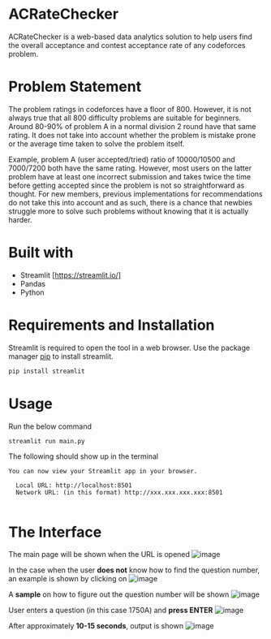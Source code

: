 # ACRateChecker

ACRateChecker is a web-based data analytics solution to help users find the overall acceptance and contest acceptance rate of any codeforces problem.

# Problem Statement

The problem ratings in codeforces have a floor of 800. However, it is not always true that all 800 difficulty problems are suitable for beginners. Around 80-90% of problem A in a normal division 2 round have that same rating. It does not take into account whether the problem is mistake prone or the average time taken to solve the problem itself.

Example, problem A (user accepted/tried) ratio of 10000/10500 and 7000/7200 both have the same rating. However, most users on the latter problem have at least one incorrect submission and takes twice the time before getting accepted since the problem is not so straightforward as thought. For new members, previous implementations for recommendations do not take this into account and as such, there is a chance that newbies struggle more to solve such problems without knowing that it is actually harder. 

# Built with

- Streamlit [https://streamlit.io/]
- Pandas
- Python 

# Requirements and Installation

Streamlit is required to open the tool in a web browser.
Use the package manager [pip](https://pip.pypa.io/en/stable/) to install streamlit.

```bash
pip install streamlit
```

# Usage

Run the below command
```bash
streamlit run main.py
```

The following should show up in the terminal
```
You can now view your Streamlit app in your browser.

  Local URL: http://localhost:8501
  Network URL: (in this format) http://xxx.xxx.xxx.xxx:8501 
  
```

# The Interface

The main page will be shown when the URL is opened
![image](https://user-images.githubusercontent.com/100673850/200307825-dd4b37cc-3520-4541-a1ba-8ee643da7701.png)

In the case when the user **does not** know how to find the question number, an example is shown by clicking on
![image](https://user-images.githubusercontent.com/100673850/200307982-f0b0c654-6b88-40aa-9ec4-86e9fbdcc58c.png)

A **sample** on how to figure out the question number will be shown
![image](https://user-images.githubusercontent.com/100673850/200308349-33c122e5-781b-4a79-a00e-b7813a61b584.png)

User enters a question (in this case 1750A) and **press ENTER**
![image](https://user-images.githubusercontent.com/100673850/200307566-c8c8632c-6238-45d5-ae3a-7bf60cb586ac.png)

After approximately **10-15 seconds**, output is shown
![image](https://user-images.githubusercontent.com/100673850/200307659-8159d8be-0b5a-4bee-8e54-0e922686f128.png)

